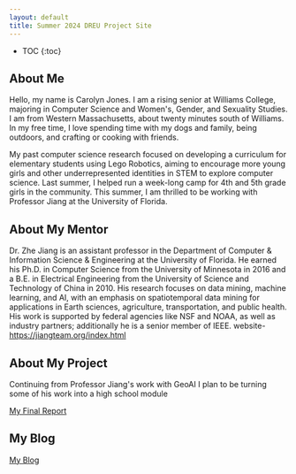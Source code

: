 ```yaml
---
layout: default
title: Summer 2024 DREU Project Site
---
```


* TOC
{:toc}

## About Me

Hello, my name is Carolyn Jones. I am a rising senior at Williams College, majoring in Computer Science and Women's, Gender, and Sexuality Studies. I am from Western Massachusetts, about twenty minutes south of Williams. In my free time, I love spending time with my dogs and family, being outdoors, and crafting or cooking with friends.

My past computer science research focused on developing a curriculum for elementary students using Lego Robotics, aiming to encourage more young girls and other underrepresented identities in STEM to explore computer science. Last summer, I helped run a week-long camp for 4th and 5th grade girls in the community. This summer, I am thrilled to be working with Professor Jiang at the University of Florida.
## About My Mentor

Dr. Zhe Jiang is an assistant professor in the Department of Computer & Information Science & Engineering at the University of Florida. He earned his Ph.D. in Computer Science from the University of Minnesota in 2016 and a B.E. in Electrical Engineering from the University of Science and Technology of China in 2010. His research focuses on data mining, machine learning, and AI, with an emphasis on spatiotemporal data mining for applications in Earth sciences, agriculture, transportation, and public health. His work is supported by federal agencies like NSF and NOAA, as well as industry partners; additionally he is a senior member of IEEE.
website- https://jiangteam.org/index.html

## About My Project

Continuing from Professor Jiang's work with GeoAI I plan to be turning some of his work into a high school module

[My Final Report](files/finalreport.pdf)

## My Blog

[My Blog](blog.html)
